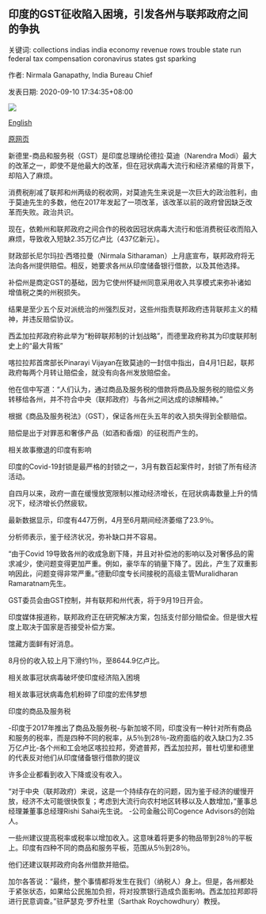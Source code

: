 ## 印度的GST征收陷入困境，引发各州与联邦政府之间的争执

关键词: collections indias india economy revenue rows trouble state run federal tax compensation coronavirus states gst sparking

作者: Nirmala Ganapathy, India Bureau Chief

发表日期: 2020-09-10 17:34:35+08:00

![](https://www.straitstimes.com/sites/default/files/styles/x_large/public/articles/2020/09/10/yq-indgst-10092024_0.jpg?itok=P2fbbyLm)

[English](India%27s%20GST%20collections%20run%20into%20trouble%2C%20sparking%20rows%20between%20states%20and%20federal%20government.md)

[原网页](https://www.straitstimes.com/asia/south-asia/indias-gst-collections-run-into-trouble-resulting-in-rows-between-states-and-federal)

新德里-商品和服务税（GST）是印度总理纳伦德拉·莫迪（Narendra Modi）最大的改革之一，即使不是他最大的改革，但在冠状病毒大流行和经济紧缩的背景下，却陷入了麻烦。

消费税削减了联邦和州两级的税收网，对莫迪先生来说是一次巨大的政治胜利，由于莫迪先生的多数，他在2017年发起了一项改革，该改革以前的政府曾因缺乏改革而失败。政治共识。

现在，依赖州和联邦政府之间合作的税收因冠状病毒大流行和低消费税征收而陷入麻烦，导致收入短缺2.35万亿卢比（437亿新元）。

财政部长尼尔玛拉·西塔拉曼（Nirmala Sitharaman）上月底宣布，联邦政府将无法向各州提供赔偿。相反，她要求各州从印度储备银行借款，以及其他选择。

补偿州是商定GST的基础，因为它使州怀疑州同意采用收入共享模式来弥补诸如增值税之类的州税损失。

结果是至少五个反对派统治的州强烈反对，这些州指责联邦政府违背联邦主义的精神，并违反赔偿协议。

西孟加拉邦政府称此举为“粉碎联邦制的计划战略”，而德里政府称其为印度联邦制史上的“最大背叛”

喀拉拉邦首席部长Pinarayi Vijayan在致莫迪的一封信中指出，自4月1日起，联邦政府每两个月转让赔偿金，就没有向各州发放赔偿金。

他在信中写道：“人们认为，通过商品及服务税的借款将商品及服务税的赔偿义务转移给各州，并不符合中央（联邦政府）与各州之间达成的谅解精神。”

根据《商品及服务税法》（GST），保证各州在头五年的收入损失得到全额赔偿。

赔偿是出于对罪恶和奢侈产品（如酒和香烟）的征税而产生的。

相关故事撤退的印度有影响

印度的Covid-19封锁是最严格的封锁之一，3月有数百起案件时，封锁了所有经济活动。

自四月以来，政府一直在缓慢放宽限制以推动经济增长，在冠状病毒数量上升的情况下，经济增长仍然疲软。

最新数据显示，印度有447万例，4月至6月期间经济萎缩了23.9％。

分析师表示，鉴于经济状况，弥补缺口并不容易。

“由于Covid 19导致各州的收成急剧下降，并且对补偿池的影响以及对奢侈品的需求减少，使问题变得更加严重。例如，豪华车的销量下降了。因此，产生了双重影响因此，问题变得非常严重。”德勤印度专长间接税的高级主管Muralidharan Ramaratnam先生。

GST委员会由GST控制，并有联邦和州代表，将于9月19日开会。

印度媒体报道称，联邦政府正在研究解决方案，包括支付部分赔偿金。但是很大程度上取决于国家是否接受补偿方案。

馆藏方面鲜有好消息。

8月份的收入较上月下滑约1％，至8644.9亿卢比。

相关故事冠状病毒破坏使印度经济陷入困境

相关故事冠状病毒危机粉碎了印度的宏伟梦想

印度的商品及服务税

-印度于2017年推出了商品及服务税-与新加坡不同，印度没有一种针对所有商品和服务的税率，而是四种不同的税率，从5％到28％-政府面临的收入缺口为2.35万亿卢比-各个州和工会地区喀拉拉邦，旁遮普邦，西孟加拉邦，普杜切里和德里的代表反对他们从印度储备银行借款的提议

许多企业都看到收入下降或没有收入。

“对于中央（联邦政府）来说，这是一个持续存在的问题，因为鉴于经济的缓慢开放，经济不太可能很快恢复；考虑到大流行向农村地区转移以及人数增加，”董事总经理兼董事总经理Rishi Sahai先生说。 -公司金融公司Cogence Advisors的创始人。

一些州建议提高税率或税率以增加收入。这意味着将更多的物品带到28％的平板上。印度有四种不同的商品和服务平板，范围从5％到28％。

他们还建议联邦政府向各州借款并赔偿。

加尔各答说：“最终，整个事情都将发生在我们（纳税人）身上。但是，各州都处于紧张状态，如果给公民施加负担，将对投票银行造成负面影响。西孟加拉邦即将进行民意调查。”驻萨瑟克·罗乔杜里（Sarthak Roychowdhury）教授。